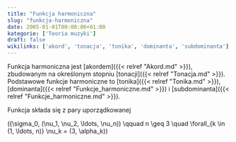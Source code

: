 ```yaml
---
title: "Funkcja harmoniczna"
slug: "funkcja-harmoniczna"
date: 2005-01-01T00:00:00+01:00
kategorie: ['Teoria muzyki']
draft: false
wikilinks: ['akord', 'tonacja', 'tonika', 'dominanta', 'subdominanta']
---
```

Funkcja harmoniczna jest [akordem]({{< relref "Akord.md" >}}), zbudowanym na
określonym stopniu [tonacji]({{< relref "Tonacja.md" >}}). Podstawowe funkcje
harmoniczne to [tonika]({{< relref "Tonika.md" >}}),
[dominanta]({{< relref "Funkcje_harmoniczne.md" >}}) i
[subdominanta]({{< relref "Funkcje_harmoniczne.md" >}}).

Funkcja składa się z pary uporządkowanej

\((\sigma_0, (\nu_1, \nu_2, \ldots, \nu_n)) \qquad n \geq 3 \quad \forall_{k \in (1, \ldots, n)} \nu_k = (3, \alpha_k)\)

